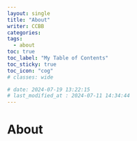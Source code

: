 ```yaml
---
layout: single
title: "About"
writer: CCBB
categories:
tags:
  - about
toc: true
toc_label: "My Table of Contents"
toc_sticky: true
toc_icon: "cog"
# classes: wide

# date: 2024-07-19 13:22:15
# last_modified_at : 2024-07-11 14:34:44
---
```


# About